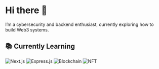 # Hi there 👋

I’m a cybersecurity and backend enthusiast, currently exploring how to build Web3 systems.

## 📚 Currently Learning
![Next.js](https://img.shields.io/badge/Next.js-000000?style=flat&logo=nextdotjs&logoColor=white)
![Express.js](https://img.shields.io/badge/Express.js-404D59?style=flat&logo=express&logoColor=white)
![Blockchain](https://img.shields.io/badge/Blockchain%20Technology-orange?style=flat&logo=blockchain&logoColor=white)
![NFT](https://img.shields.io/badge/NFT-Minting,%20Buying%20&%20Selling%20Logic-blueviolet?style=flat&logo=ethereum&logoColor=white)

